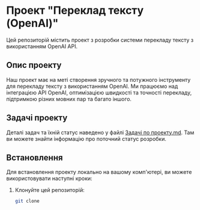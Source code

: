 # Проект "Переклад тексту (OpenAI)"

Цей репозиторій містить проект з розробки системи перекладу тексту з використанням OpenAI API.

## Опис проекту

Наш проект має на меті створення зручного та потужного інструменту для перекладу тексту з використанням OpenAI. Ми працюємо над інтеграцією API OpenAI, оптимізацією швидкості та точності перекладу, підтримкою різних мовних пар та багато іншого.

## Задачі проекту

Деталі задач та їхній статус наведено у файлі [Задачі по проекту.md](Задачі%20по%20проекту.md). Там ви можете знайти інформацію про поточний статус розробки.

## Встановлення

Для встановлення проекту локально на вашому комп'ютері, ви можете використовувати наступні кроки:

1. Клонуйте цей репозиторій:

   ```sh
   git clone 
